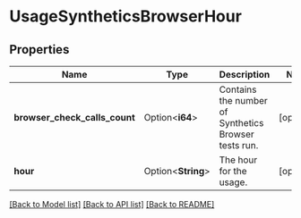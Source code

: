 # UsageSyntheticsBrowserHour

## Properties

Name | Type | Description | Notes
------------ | ------------- | ------------- | -------------
**browser_check_calls_count** | Option<**i64**> | Contains the number of Synthetics Browser tests run. | [optional]
**hour** | Option<**String**> | The hour for the usage. | [optional]

[[Back to Model list]](../README.md#documentation-for-models) [[Back to API list]](../README.md#documentation-for-api-endpoints) [[Back to README]](../README.md)


